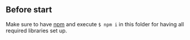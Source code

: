 ## Before start
Make sure to have [npm](https://www.npmjs.com/get-npm) and execute `$ npm i` in this folder for having all required libraries set up.